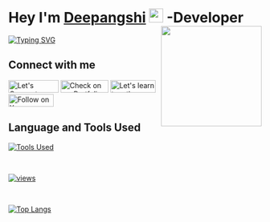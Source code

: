 <h1 align="left">Hey I'm <a href="https://www.linkedin.com/in/deepangshi-saha/">Deepangshi</a> <img src="https://media.giphy.com/media/hvRJCLFzcasrR4ia7z/giphy.gif" width="28"/>      
<a href="https://www.buymeacoffee.com/thedsdev"> <img align="right" src="https://media.giphy.com/media/v1.Y2lkPTc5MGI3NjExemEybWJmMHB0ZzZ6dTlvazA0eTR2YXdoeGtxd3BoYnAyZ3p4NnZyMiZlcD12MV9pbnRlcm5hbF9naWZfYnlfaWQmY3Q9cw/513lZvPf6khjIQFibF/giphy.gif" width="200" height="200"/></a> -Developer </h1>

<a href="https://git.io/typing-svg"><img src="https://readme-typing-svg.demolab.com?font=Fira+Code&pause=1000&random=false&width=435&lines=Developing+web+applications%2C;contributed+in+.NET,+React.js%2C;currently+focusing+on+developing;asp.net-+c%23+applications" alt="Typing SVG" /></a>

## Connect with me

<p align="left">
  <a href="https://www.linkedin.com/in/deepangshi-saha/" target="_blank" rel="noreferrer" ><img title="Let's Connect on LinkedIn" src="https://img.shields.io/badge/LinkedIn-0077B5?style=for-the-badge&logo=linkedin&logoColor=white&style=plastic"  width="100" height="25" /></a>
   <a href="https://deepangshi-dev.netlify.app/" target="_blank" rel="noreferrer"><img title="Check on my Portfolio" src="https://img.shields.io/badge/Portfolio-d4af37?style=for-the-badge&logo=React&logoColor=white&style=plastic" width="95" height="25" /></a>
  <a href="https://dev.to/thedsdev" target="_blank" rel="noreferrer"><img title="Let's learn together on DEV Community"  src="https://img.shields.io/badge/dev.to-0A0A0A?style=for-the-badge&logo=devdotto&logoColor=white&style=plastic" width="90" height="25" /></a>
  <a href="https://twitter.com/Deepangshi" target="_blank" rel="noreferrer"><img title="Follow on X" src="https://img.shields.io/badge/twitter-14171A?style=for-the-badge&logo=x&logoColor=white&style=plastic" width="90" height="25" /></a>
</p>

## Language and Tools Used

<p align="left"> 
<!--    <a href="#">
<img alt="C#" src="https://img.shields.io/badge/C%20Sharp-800080?style=for-the-badge&logo=CSharp&logoColor=white&style=plastic" width="95" height="25" />
<img alt="MySQL" src="https://img.shields.io/badge/mysql-48494B?&style=for-the-badge&logo=mysql&logoColor=white%22&style=plastic" width="95" height="25"/>
<img alt="React.js" src="https://img.shields.io/badge/React.js-61dbfb?style=for-the-badge&logo=React&logoColor=323330&style=plastic"  width="95" height="25" />
<img alt="JavaScript" src="https://img.shields.io/badge/JavaScript-323330?style=for-the-badge&logo=javascript&l&logoColor=%23F7DF1E%22&style=plastic"  width="100" height="25"/>  
<img alt="HTML5" src="https://img.shields.io/badge/HTML%205-e34c26?style=for-the-badge&logo=html5&logoColor=white&style=plastic"  width="73" height="25"/>
<img alt="CSS3" src="https://img.shields.io/badge/css3%20-%231572B6.svg?&style=for-the-badge&logo=css3&logoColor=white&style=plastic"  width="70" height="25"/>
<img alt="Git" src="https://img.shields.io/badge/Git-F1502F?style=for-the-badge&logo=Git&logoColor=white&style=plastic" width="50" height="25"/>
</a> -->
<p align="left"> <a href="https://github.com/Deepangshi" target="_blank" rel="noreferrer"><img title="Tools Used" src="https://skillicons.dev/icons?i=cs,dotnet,postgres,react,materialui,html,css,git"> </a> </p>
</p>

<br/>

<a href="https://github.com/Deepangshi" align="left" target="_blank" rel="noreferrer"> <img alt="views" title="Github views" src="https://komarev.com/ghpvc/?username=deepangshi&style=plastic"> </a>

<br />

<p align="left">

[![Top Langs](https://github-readme-stats.vercel.app/api/top-langs/?username=Deepangshi&layout=donut&theme=tokyonight)](https://github.com/Deepangshi/github-readme-stats)

</p>

<br/>
